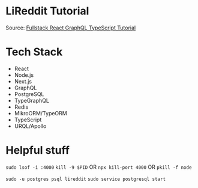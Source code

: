 # LiReddit Tutorial

Source: [Fullstack React GraphQL TypeScript Tutorial](https://www.youtube.com/watch?v=I6ypD7qv3Z8)

# Tech Stack

* React
* Node.js
* Next.js
* GraphQL
* PostgreSQL
* TypeGraphQL
* Redis
* MikroORM/TypeORM
* TypeScript
* URQL/Apollo

# Helpful stuff

`sudo lsof -i :4000`
`kill -9 $PID`
OR
`npx kill-port 4000`
OR
`pkill -f node`

`sudo -u postgres psql lireddit`
`sudo service postgresql start`